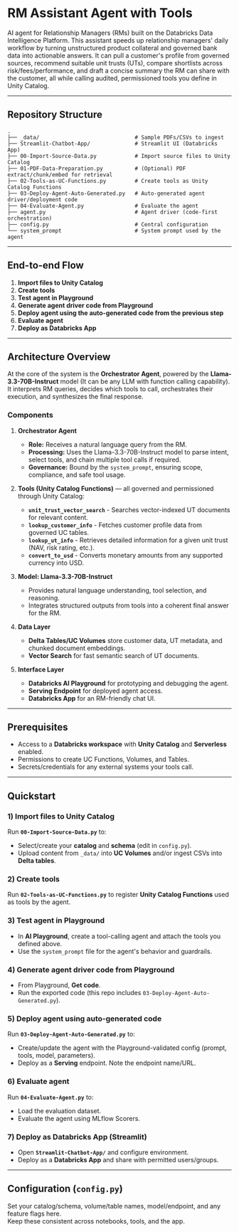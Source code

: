 # RM Assistant Agent with Tools

AI agent for Relationship Managers (RMs) built on the Databricks Data Intelligence Platform. This assistant speeds up relationship managers' daily workflow by turning unstructured product collateral and governed bank data into actionable answers. It can pull a customer's profile from governed sources, recommend suitable unit trusts (UTs), compare shortlists across risk/fees/performance, and draft a concise summary the RM can share with the customer, all while calling audited, permissioned tools you define in Unity Catalog.

---

## Repository Structure

```
.
├── _data/                              # Sample PDFs/CSVs to ingest
├── Streamlit-Chatbot-App/              # Streamlit UI (Databricks App)
├── 00-Import-Source-Data.py            # Import source files to Unity Catalog
├── 01-PDF-Data-Preparation.py          # (Optional) PDF extract/chunk/embed for retrieval
├── 02-Tools-as-UC-Functions.py         # Create tools as Unity Catalog Functions
├── 03-Deploy-Agent-Auto-Generated.py   # Auto-generated agent driver/deployment code
├── 04-Evaluate-Agent.py                # Evaluate the agent
├── agent.py                            # Agent driver (code-first orchestration)
├── config.py                           # Central configuration
└── system_prompt                       # System prompt used by the agent
```

---

## End-to-end Flow

1) **Import files to Unity Catalog**  
2) **Create tools**  
3) **Test agent in Playground**  
4) **Generate agent driver code from Playground**  
5) **Deploy agent using the auto-generated code from the previous step**  
6) **Evaluate agent**  
7) **Deploy as Databricks App**  

---

## Architecture Overview

At the core of the system is the **Orchestrator Agent**, powered by the **Llama-3.3-70B-Instruct** model (It can be any LLM with function calling capability). It interprets RM queries, decides which tools to call, orchestrates their execution, and synthesizes the final response.


### Components

1. **Orchestrator Agent**  
   - **Role:** Receives a natural language query from the RM.  
   - **Processing:** Uses the Llama-3.3-70B-Instruct model to parse intent, select tools, and chain multiple tool calls if required.  
   - **Governance:** Bound by the `system_prompt`, ensuring scope, compliance, and safe tool usage.

2. **Tools (Unity Catalog Functions)** — all governed and permissioned through Unity Catalog:  
   - **`unit_trust_vector_search`** - Searches vector-indexed UT documents for relevant content.  
   - **`lookup_customer_info`** - Fetches customer profile data from governed UC tables.  
   - **`lookup_ut_info`** - Retrieves detailed information for a given unit trust (NAV, risk rating, etc.).  
   - **`convert_to_usd`** - Converts monetary amounts from any supported currency into USD.

3. **Model: Llama-3.3-70B-Instruct**  
   - Provides natural language understanding, tool selection, and reasoning.  
   - Integrates structured outputs from tools into a coherent final answer for the RM.

4. **Data Layer**  
   - **Delta Tables/UC Volumes** store customer data, UT metadata, and chunked document embeddings.  
   - **Vector Search** for fast semantic search of UT documents.

5. **Interface Layer**  
   - **Databricks AI Playground** for prototyping and debugging the agent.  
   - **Serving Endpoint** for deployed agent access.  
   - **Databricks App** for an RM-friendly chat UI.

---

## Prerequisites

- Access to a **Databricks workspace** with **Unity Catalog** and **Serverless** enabled.  
- Permissions to create UC Functions, Volumes, and Tables.  
- Secrets/credentials for any external systems your tools call.  

---

## Quickstart

### 1) Import files to Unity Catalog
Run **`00-Import-Source-Data.py`** to:
- Select/create your **catalog** and **schema** (edit in `config.py`).
- Upload content from `_data/` into **UC Volumes** and/or ingest CSVs into **Delta tables**.

### 2) Create tools
Run **`02-Tools-as-UC-Functions.py`** to register **Unity Catalog Functions** used as tools by the agent.  

### 3) Test agent in Playground
- In **AI Playground**, create a tool-calling agent and attach the tools you defined above.  
- Use the `system_prompt` file for the agent's behavior and guardrails.  

### 4) Generate agent driver code from Playground
- From Playground, **Get code**.  
- Run the exported code (this repo includes `03-Deploy-Agent-Auto-Generated.py`).

### 5) Deploy agent using auto-generated code
Run **`03-Deploy-Agent-Auto-Generated.py`** to:
- Create/update the agent with the Playground-validated config (prompt, tools, model, parameters).  
- Deploy as a **Serving** endpoint. Note the endpoint name/URL.

### 6) Evaluate agent
Run **`04-Evaluate-Agent.py`** to:
- Load the evaluation dataset.  
- Evaluate the agent using MLflow Scorers.

### 7) Deploy as Databricks App (Streamlit)
- Open **`Streamlit-Chatbot-App/`** and configure environment.  
- Deploy as a **Databricks App** and share with permitted users/groups.  

---

## Configuration (`config.py`)

Set your catalog/schema, volume/table names, model/endpoint, and any feature flags here.  
Keep these consistent across notebooks, tools, and the app.


